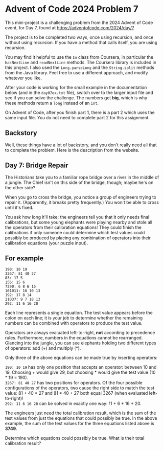 # Advent of Code 2024 Problem 7

This mini-project is a challenging problem from the 2024 Advent of Code
event, for Day 7, found at https://adventofcode.com/2024/day/7

The project is to be completed two ways, once using recursion, and once
without using recursion. If you have a method that calls itself, you are
using recursion.

You may find it helpful to use the `In` class from Coursera, in particular
the `hasNextLine` and `readNextLine` methods. The Coursera library is
included in this project. I also used the `Long.parseLong` and the
`String.split` methods from the Java library. Feel free to use a different
approach, and modify whatever you like.

After your code is working for the small example in the documentation below
(and in the `day07ex.txt` file), switch over to the larger input file and see
if you can solve the challenge. The numbers get **big**, which is why these
methods return a `long` instead of an `int`.

On Advent of Code, after you finish part 1, there is a part 2 which uses
the same input file. You do not need to complete part 2 for this assignment.

## Backstory
Well, these things have a lot of backstory, and you don't really need all
that to complete the problem. Here is the description from the website.

## Day 7: Bridge Repair

The Historians take you to a familiar rope bridge over a river in the middle
of a jungle. The Chief isn't on this side of the bridge, though; maybe he's
on the other side?

When you go to cross the bridge, you notice a group of engineers trying to
repair it. (Apparently, it breaks pretty frequently.) You won't be able to
cross until it's fixed.

You ask how long it'll take; the engineers tell you that it only needs final
calibrations, but some young elephants were playing nearby and stole all the
operators from their calibration equations! They could finish the calibrations
if only someone could determine which test values could possibly be produced
by placing any combination of operators into their calibration equations
(your puzzle input).

## For example

`190: 10 19`<br>
`3267: 81 40 27`<br>
`83: 17 5`<br>
`156: 15 6`<br>
`7290: 6 8 6 15`<br>
`161011: 16 10 13`<br>
`192: 17 8 14`<br>
`21037: 9 7 18 13`<br>
`292: 11 6 16 20`<br>

Each line represents a single equation. The test value appears before the
colon on each line; it is your job to determine whether the remaining numbers
can be combined with operators to produce the test value.

Operators are always evaluated left-to-right, **not** according to precedence rules.
Furthermore, numbers in the equations cannot be rearranged. Glancing into the
jungle, you can see elephants holding two different types of operators:
add (+) and multiply (*).

Only three of the above equations can be made true by inserting operators:

`190: 10 19` has only one position that accepts an operator: between 10 and 19.
Choosing + would give 29, but choosing * would give the test value
(10 * 19 = 190).<br>
`3267: 81 40 27` has two positions for operators. Of the four possible
configurations of the operators, two cause the right side to match the
test value: 81 + 40 * 27 and 81 * 40 + 27 both equal 3267 (when evaluated
left-to-right)!<br>
`292: 11 6 16 20` can be solved in exactly one way: 11 + 6 * 16 + 20.

The engineers just need the total calibration result, which is the sum of
the test values from just the equations that could possibly be true. In the
above example, the sum of the test values for the three equations listed
above is **3749**.

Determine which equations could possibly be true. What is their total
calibration result?
